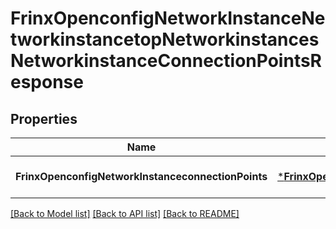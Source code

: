 # FrinxOpenconfigNetworkInstanceNetworkinstancetopNetworkinstancesNetworkinstanceConnectionPointsResponse

## Properties
Name | Type | Description | Notes
------------ | ------------- | ------------- | -------------
**FrinxOpenconfigNetworkInstanceconnectionPoints** | [***FrinxOpenconfigNetworkInstanceNetworkinstancetopNetworkinstancesNetworkinstanceConnectionPoints**](frinx.openconfig.network.instance.networkinstancetop.networkinstances.networkinstance.ConnectionPoints.md) |  | [optional] [default to null]

[[Back to Model list]](../README.md#documentation-for-models) [[Back to API list]](../README.md#documentation-for-api-endpoints) [[Back to README]](../README.md)


